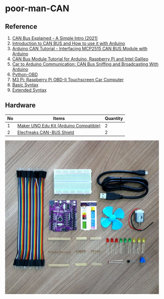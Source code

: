 # poor-man-CAN

## Reference
1. [CAN Bus Explained - A Simple Intro (2021)](https://www.csselectronics.com/screen/page/simple-intro-to-can-bus/language/en)
2. [Introduction to CAN BUS and How to use it with Arduino](https://www.seeedstudio.com/blog/2019/11/27/introduction-to-can-bus-and-how-to-use-it-with-arduino/)
3. [Arduino CAN Tutorial - Interfacing MCP2515 CAN BUS Module with Arduino](https://circuitdigest.com/microcontroller-projects/arduino-can-tutorial-interfacing-mcp2515-can-bus-module-with-arduino)
4. [CAN Bus Module Tutorial for Arduino, Raspberry Pi and Intel Galileo](https://www.cooking-hacks.com/documentation/tutorials/can-bus-module-shield-tutorial-for-arduino-raspberry-pi-intel-galileo.html)
5. [Car to Arduino Communication: CAN Bus Sniffing and Broadcasting With Arduino](https://www.instructables.com/CAN-Bus-Sniffing-and-Broadcasting-with-Arduino/)
6. [Python-OBD](https://python-obd.readthedocs.io/en/latest/Connections/)
7. [M3 Pi: Raspberry Pi OBD-II Touchscreen Car Computer](https://projects-raspberry.com/m3-pi-raspberry-pi-obd-ii-touchscreen-car-computer/)
8. [Basic Syntax](https://www.markdownguide.org/basic-syntax/)
9. [Extended Syntax](https://www.markdownguide.org/extended-syntax/#fnref:1)

## Hardware

| No | Items       | Quantity    |
| -- | ----------- | ----------- |
| 1 | [Maker UNO Edu Kit (Arduino Compatible)](https://my.cytron.io/p-maker-uno-edu-kit-arduino-compatible) | 2 |
| 2 | [Elecfreaks CAN-BUS Shield](https://my.cytron.io/p-elecfreaks-can-bus-shield) | 2 |

![Philadelphia's Magic Gardens. This place was so cool!](https://github.com/KhairulIzwan/poor-man-CAN/blob/main/img/KIT-MAKER-UNO-EDU-05-800x800.jpeg "Philadelphia's Magic Gardens")
